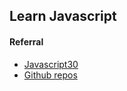 ## Learn Javascript

#### Referral
+ [Javascript30](https://javascript30.com/)
+ [Github repos](https://github.com/wesbos/JavaScript30)
